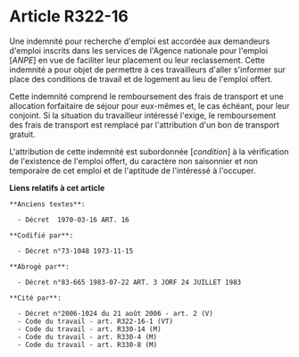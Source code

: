 # Article R322-16

Une indemnité pour recherche d'emploi est accordée aux demandeurs d'emploi inscrits dans les services de l'Agence nationale
pour l'emploi [*ANPE*] en vue de faciliter leur placement ou leur reclassement. Cette indemnité a pour objet de permettre à
ces travailleurs d'aller s'informer sur place des conditions de travail et de logement au lieu de l'emploi offert.

Cette indemnité comprend le remboursement des frais de transport et une allocation forfaitaire de séjour pour eux-mêmes et,
le cas échéant, pour leur conjoint. Si la situation du travailleur intéressé l'exige, le remboursement des frais de transport
est remplacé par l'attribution d'un bon de transport gratuit.

L'attribution de cette indemnité est subordonnée [*condition*] à la vérification de l'existence de l'emploi offert, du
caractère non saisonnier et non temporaire de cet emploi et de l'aptitude de l'intéressé à l'occuper.

**Liens relatifs à cet article**

	**Anciens textes**:

	  - Décret  1970-03-16 ART. 16

	**Codifié par**:

	  - Décret n°73-1048 1973-11-15

	**Abrogé par**:

	  - Décret n°83-665 1983-07-22 ART. 3 JORF 24 JUILLET 1983

	**Cité par**:

	  - Décret n°2006-1024 du 21 août 2006 - art. 2 (V)
	  - Code du travail - art. R322-16-1 (VT)
	  - Code du travail - art. R330-14 (M)
	  - Code du travail - art. R330-4 (M)
	  - Code du travail - art. R330-8 (M)

